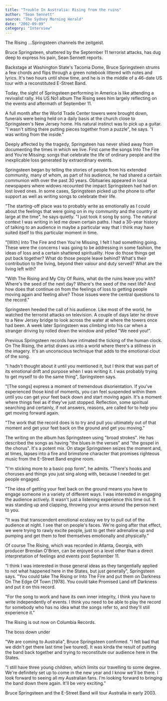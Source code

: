 ```yaml
---
title: "Trouble In Australia: Rising from the ruins"
author: "Sean Sennett"
source: "The Sydney Morning Herald"
date: "2002-09-09"
category: "Interview"
---
```


The Rising ...Springsteen channels the zeitgeist.

Bruce Springsteen, shattered by the September 11 terrorist attacks, has dug deep to express his pain, Sean Sennett reports.

Backstage at Washington State's Tacoma Dome, Bruce Springsteen strums a few chords and flips through a green notebook littered with notes and lyrics. It's two hours until show time, and he is in the middle of a 46-date US tour with a reconstituted E-Street Band.

Today, the sight of Springsteen performing in America is like attending a revivalist rally. His US No1 album The Rising sees him largely reflecting on the events and aftermath of September 11.

A full month after the World Trade Center towers were brought down, funerals were being held on a daily basis at the church close to Springsteen's New Jersey home. His natural instinct was to pick up a guitar. "I wasn't sitting there putting pieces together from a puzzle", he says. "I was writing from the inside."

Deeply affected by the tragedy, Springsteen has never shied away from documenting the times in which we live. First came the songs Into The Fire and You're Missing: songs that celebrate the life of ordinary people and the inexplicable loss generated by extraordinary events.

Springsteen began by telling the stories of people from his extended community, many of whom, as part of his audience, he had shared a certain communion with over the past 30 years. Obituaries appeared in local newspapers where widows recounted the impact Springsteen had had on lost loved ones. In some cases, Springsteen picked up the phone to offer support as well as writing songs to celebrate their life.

"The starting-off place was to probably write as emotionally as I could about the feelings that were going on in my community and the country at large at the time", he says quietly. "I just took it song by song. The natural context I was writing in led me down certain paths. I had a 30-year history of talking to an audience in maybe a particular way that I think may have suited itself to this particular moment in time.

"[With] Into The Fire and then You're Missing, I felt I had something going. These were the concerns I was going to be addressing in some fashion, the ideas of loss and a certain shattered spirituality. How do those things get put back together? What do those people leave behind? What's their contribution to the living, beyond their valour and duty served? What are the living left with?

"With The Rising and My City Of Ruins, what do the ruins leave you with? Where's the seed of the next day? Where's the seed of the next life? And how does that continue on from the feelings of loss to getting people moving again and feeling alive? Those issues were the central questions to the record."

Springsteen heeded the call of his audience. Like most of the world, he watched the terrorist attacks on television. A couple of days later he drove to a New Jersey bridge to look across the water at where the towers once had been. A week later Springsteen was climbing into his car when a stranger driving by rolled down the window and yelled "We need you!".

Previous Springsteen records have intimated the ticking of the human clock. On The Rising, the artist draws us into a world where there's a stillness in the imagery. It's an unconscious technique that adds to the emotional clout of the song.

"I hadn't thought about it until you mentioned it, but I think that was part of its emotional drift and purpose when I was writing it. I was probably trying to get myself to do the same thing", Springsteen says.

"[The songs] express a moment of tremendous disorientation. If you've experienced those kind of moments, you can feel suspended within them until you can get your feet back down and start moving again. It's a moment where things feel as if they've just stopped. Reflection, some spiritual searching and certainly, if not answers, reasons, are called for to help you get moving forward again.

"The work that the record does is to try and pull you ultimately out of that moment and get your feet back on the ground and get you moving."

The writing on the album has Springsteen using "broad strokes". He has described the songs as having "the blues in the verses" and "the gospel in the chorus". It's a potent mix. On stage Springsteen seizes the moment and, at times, lapses into a fire and brimstone character that promises righteous music from the E-Street Band engine room.

"I'm sticking more to a basic pop form", he admits. "There's hooks and choruses and things you just sing along with, because I needed to get people engaged.

"The idea of getting your feet back on the ground means you have to engage someone in a variety of different ways. I was interested in engaging the audience actively. It wasn't just a listening experience this time out. It was standing up and clapping, throwing your arms around the person next to you.

"It was that transcendent emotional ecstasy we try to pull out of the audience at night. I see that on people's faces. We're going after that effect, we were trying to rawly excite people, just to get their adrenaline up and pumping and get them to feel themselves emotionally and physically."

Of course The Rising, which was recorded in Atlanta, Georgia, with producer Brendan O'Brien, can be enjoyed on a level other than a direct interpretation of feelings and events post September 11.

"I think I was interested in those general ideas as they tangentially applied to not what happened here in the States, but just generally", Springsteen says. "You could take The Rising or Into The Fire and put them on Darkness On The Edge Of Town [1978]. You could take Promised Land off Darkness and put it on this record.

"For the song to work and have its own inner integrity, I think you have to write independently of events. I think you need to be able to play the record for somebody who has no idea what the songs refer to, and they'll still experience it."

The Rising is out now on Columbia Records.

The boss down under

"We are coming to Australia", Bruce Springsteen confirmed. "I felt bad that we didn't get there last time [we toured]. It was kinda the result of putting the band back together and trying to reconstitute our audience here in the States.

"I still have three young children, which limits our travelling to some degree. We're definitely set up to come in the new year and I know we'll be there. I look forward to seeing all my Australian fans. I'm looking forward to bringing the band down there again. It'll be very exciting."

Bruce Springsteen and the E-Street Band will tour Australia in early 2003.
